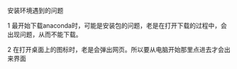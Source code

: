 安装环境遇到的问题

1 最开始下载anaconda时，可能是安装包的问题，老是在打开下载的过程中，会出现问题，从而不能下载。

2 在打开桌面上的图标时，老是会弹出网页。所以要从电脑开始那里点进去才会出来界面

